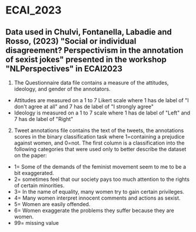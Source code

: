 # ECAI_2023

## Data used in Chulvi, Fontanella, Labadie and Rosso, (2023) "Social or individual disagreement? Perspectivism in the annotation of sexist jokes" presented in the workshop "NLPerspectives" in  ECAI2023

1. The Questionnaire data file contains a measure of the attitudes, ideology, and gender of the annotators.
  - Attitudes are measured on a 1 to 7 Likert scale where 1 has de label of "I don't agree at all" and 7 has de label of "I strongly agree"
  - Ideology is measured on a 1 to 7 scale where 1 has de label of "Left" and 7 has de label of "Right"
     
2. Tweet annotations file contains the text of the tweets, the annotations scores in the binary classification task where 1=containing a prejudice
against women, and 0=not. The first column is a classification into the following categories that were used only to better describe the dataset on the paper:

- 1= Some of the demands of the feminist movement seem to me to be a bit exaggerated.
- 2= sometimes feel that our society pays too much attention to the rights of certain minorities.
- 3= In the name of equality, many women try to gain certain privileges.
- 4= Many women interpret innocent comments and actions as sexist.
- 5= Women are easily offended.
- 6= Women exaggerate the problems they suffer because they are women.
- 99= missing value
